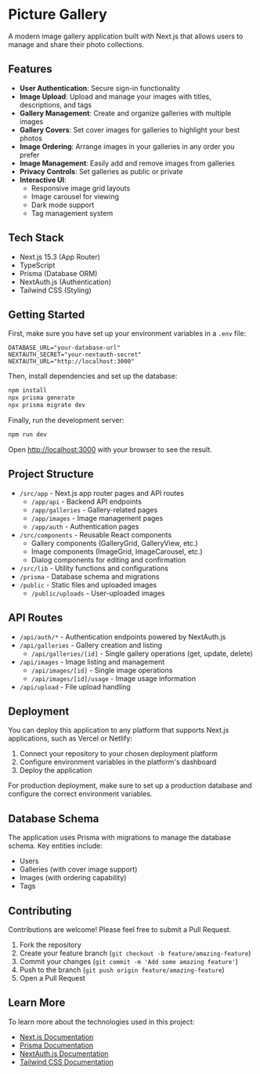 # Picture Gallery

A modern image gallery application built with Next.js that allows users to manage and share their photo collections.

## Features

- **User Authentication**: Secure sign-in functionality
- **Image Upload**: Upload and manage your images with titles, descriptions, and tags
- **Gallery Management**: Create and organize galleries with multiple images
- **Gallery Covers**: Set cover images for galleries to highlight your best photos
- **Image Ordering**: Arrange images in your galleries in any order you prefer
- **Image Management**: Easily add and remove images from galleries
- **Privacy Controls**: Set galleries as public or private
- **Interactive UI**: 
  - Responsive image grid layouts
  - Image carousel for viewing
  - Dark mode support
  - Tag management system

## Tech Stack

- Next.js 15.3 (App Router)
- TypeScript
- Prisma (Database ORM)
- NextAuth.js (Authentication)
- Tailwind CSS (Styling)

## Getting Started

First, make sure you have set up your environment variables in a `.env` file:

```env
DATABASE_URL="your-database-url"
NEXTAUTH_SECRET="your-nextauth-secret"
NEXTAUTH_URL="http://localhost:3000"
```

Then, install dependencies and set up the database:

```bash
npm install
npx prisma generate
npx prisma migrate dev
```

Finally, run the development server:

```bash
npm run dev
```

Open [http://localhost:3000](http://localhost:3000) with your browser to see the result.

## Project Structure

- `/src/app` - Next.js app router pages and API routes
  - `/app/api` - Backend API endpoints
  - `/app/galleries` - Gallery-related pages
  - `/app/images` - Image management pages
  - `/app/auth` - Authentication pages
- `/src/components` - Reusable React components
  - Gallery components (GalleryGrid, GalleryView, etc.)
  - Image components (ImageGrid, ImageCarousel, etc.)
  - Dialog components for editing and confirmation
- `/src/lib` - Utility functions and configurations
- `/prisma` - Database schema and migrations
- `/public` - Static files and uploaded images
  - `/public/uploads` - User-uploaded images

## API Routes

- `/api/auth/*` - Authentication endpoints powered by NextAuth.js
- `/api/galleries` - Gallery creation and listing
  - `/api/galleries/[id]` - Single gallery operations (get, update, delete)
- `/api/images` - Image listing and management
  - `/api/images/[id]` - Single image operations
  - `/api/images/[id]/usage` - Image usage information
- `/api/upload` - File upload handling

## Deployment

You can deploy this application to any platform that supports Next.js applications, such as Vercel or Netlify:

1. Connect your repository to your chosen deployment platform
2. Configure environment variables in the platform's dashboard
3. Deploy the application

For production deployment, make sure to set up a production database and configure the correct environment variables.

## Database Schema

The application uses Prisma with migrations to manage the database schema. Key entities include:

- Users
- Galleries (with cover image support)
- Images (with ordering capability)
- Tags

## Contributing

Contributions are welcome! Please feel free to submit a Pull Request.

1. Fork the repository
2. Create your feature branch (`git checkout -b feature/amazing-feature`)
3. Commit your changes (`git commit -m 'Add some amazing feature'`)
4. Push to the branch (`git push origin feature/amazing-feature`)
5. Open a Pull Request

## Learn More

To learn more about the technologies used in this project:

- [Next.js Documentation](https://nextjs.org/docs)
- [Prisma Documentation](https://www.prisma.io/docs)
- [NextAuth.js Documentation](https://next-auth.js.org)
- [Tailwind CSS Documentation](https://tailwindcss.com/docs)
